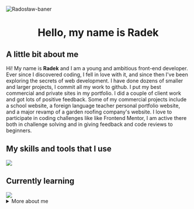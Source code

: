 ![Radosław-baner](https://user-images.githubusercontent.com/106437063/219445981-a4b8434f-512e-4304-aebd-84fa4d37ef84.png)

<h1 align='center'>Hello, my name is Radek</h1>
<h2>A little bit about me</h2>
<p>
 Hi! My name is <strong>Radek</strong> and I am a young and ambitious front-end developer. Ever since I discovered coding, I fell in love with it, and since then I've been exploring the secrets of web development. I have done dozens of smaller and larger projects, I commit all my work to github. I put my best commercial and private sites in my portfolio. I did a couple of client work and got lots of positive feedback. Some of my commercial projects include a school website, a foreign language teacher personal portfolio website, and a major revamp of a garden roofing company's website. I love to participate in coding challenges like like Frontend Mentor, I am active there both in challenge solving and in giving feedback and code reviews to beginners.
</p>
<h2>My skills and tools that I use</h2>
<img src="https://skillicons.dev/icons?i=react,js,ts,css,html,tailwind,scss,git,vite,vitest,jestfigma,bash,vscode,eslint,vite" />
<h2>Currently learning</h2>
<img src="https://skillicons.dev/icons?i=linux,py" />
<details>
    <summary>More about me</summary>
    I am a second year student of English Philology on a practical profile. What does this mean in practice? This means that I have a wide range of competences from the basics of economics through project management to communication with the client. The moment when I discovered programming was a great breakthrough in my life. That was what drove me to action, to a thirst for knowledge. I still remember the magical feeling when I wrote my first line of code. Learning programming is like a sine wave, there are ups and downs and the feeling of being overwhelmed with the current multitude of languages, frameworks and libraries to learn can give you a headache. My passion and ambition and the most important thing, the discipline itself, keep pushing me forward in my journey to becoming a front-end developer.
</details>
